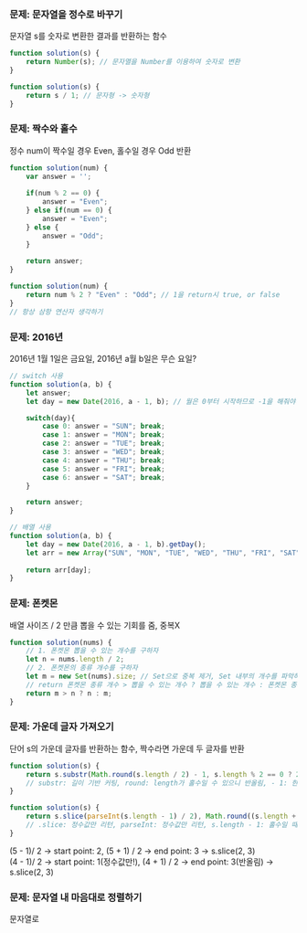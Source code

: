 ### 문제: 문자열을 정수로 바꾸기
문자열 s를 숫자로 변환한 결과를 반환하는 함수
```js
function solution(s) {
    return Number(s); // 문자열을 Number를 이용하여 숫자로 변환
}
```
```js
function solution(s) {
    return s / 1; // 문자형 -> 숫자형
}
```

### 문제: 짝수와 홀수
정수 num이 짝수일 경우 Even, 홀수일 경우 Odd 반환
```js
function solution(num) {
    var answer = '';
    
    if(num % 2 == 0) {
        answer = "Even";
    } else if(num == 0) {
        answer = "Even";
    } else {
        answer = "Odd";
    }
    
    return answer;
}
```
```js
function solution(num) {
    return num % 2 ? "Even" : "Odd"; // 1을 return시 true, or false
}
// 항상 삼항 연산자 생각하기
```

### 문제: 2016년
2016년 1월 1일은 금요일, 2016년 a월 b일은 무슨 요일?
```js
// switch 사용
function solution(a, b) {
    let answer;
    let day = new Date(2016, a - 1, b); // 월은 0부터 시작하므로 -1을 해줘야 함

    switch(day){
        case 0: answer = "SUN"; break;
        case 1: answer = "MON"; break;
        case 2: answer = "TUE"; break;
        case 3: answer = "WED"; break;
        case 4: answer = "THU"; break;
        case 5: answer = "FRI"; break;
        case 6: answer = "SAT"; break;
    }

    return answer;
}
```
```js
// 배열 사용
function solution(a, b) {
    let day = new Date(2016, a - 1, b).getDay();
    let arr = new Array("SUN", "MON", "TUE", "WED", "THU", "FRI", "SAT");
    
    return arr[day];
}
```

### 문제: 폰켓몬
배열 사이즈 / 2 만큼 뽑을 수 있는 기회를 줌, 중복X
```js
function solution(nums) {
    // 1. 폰켓몬 뽑을 수 있는 개수를 구하자
    let n = nums.length / 2;
    // 2. 폰켓몬의 종류 개수를 구하자
    let m = new Set(nums).size; // Set으로 중복 제거, Set 내부의 개수를 파악하기 위한 .size
    // return 폰켓몬 종류 개수 > 뽑을 수 있는 개수 ? 뽑을 수 있는 개수 : 폰켓몬 종류 개수;
    return m > n ? n : m;
}
```

### 문제: 가운데 글자 가져오기
단어 s의 가운데 글자를 반환하는 함수, 짝수라면 가운데 두 글자를 반환
```js
function solution(s) {
    return s.substr(Math.round(s.length / 2) - 1, s.length % 2 == 0 ? 2 : 1);
    // substr: 길이 기반 커팅, round: length가 홀수일 수 있으니 반올림, - 1: 한칸 더 뒤로, 짝수일 때 길이가 2, 홀수일 때 길이가 1
}
```
```js
function solution(s) {
    return s.slice(parseInt(s.length - 1) / 2), Math.round((s.length + 1) / 2);
    // .slice: 정수값만 리턴, parseInt: 정수값만 리턴, s.length - 1: 홀수일 때 대한 예외처리
}
```
(5 - 1)/ 2 -> start point: 2, (5 + 1) / 2 -> end point: 3 -> s.slice(2, 3)<br>
(4 - 1)/ 2 -> start point: 1(정수값만!), (4 + 1) / 2 -> end point: 3(반올림) -> s.slice(2, 3)

### 문제: 문자열 내 마음대로 정렬하기
문자열로 
